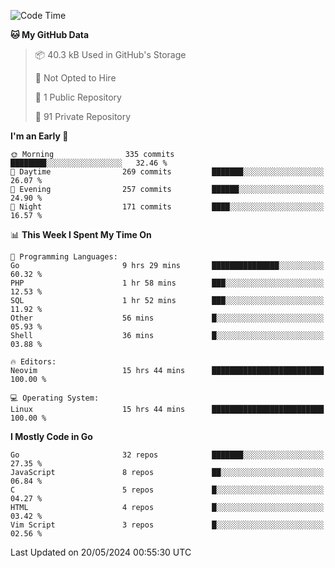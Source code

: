 
<!--START_SECTION:waka-->
![Code Time](http://img.shields.io/badge/Code%20Time-4%2C855%20hrs%2044%20mins-blue)

**🐱 My GitHub Data** 

> 📦 40.3 kB Used in GitHub's Storage 
 > 
> 🚫 Not Opted to Hire
 > 
> 📜 1 Public Repository 
 > 
> 🔑 91 Private Repository 
 > 
**I'm an Early 🐤** 

```text
🌞 Morning                335 commits         ████████░░░░░░░░░░░░░░░░░   32.46 % 
🌆 Daytime                269 commits         ███████░░░░░░░░░░░░░░░░░░   26.07 % 
🌃 Evening                257 commits         ██████░░░░░░░░░░░░░░░░░░░   24.90 % 
🌙 Night                  171 commits         ████░░░░░░░░░░░░░░░░░░░░░   16.57 % 
```


📊 **This Week I Spent My Time On** 

```text
💬 Programming Languages: 
Go                       9 hrs 29 mins       ███████████████░░░░░░░░░░   60.32 % 
PHP                      1 hr 58 mins        ███░░░░░░░░░░░░░░░░░░░░░░   12.53 % 
SQL                      1 hr 52 mins        ███░░░░░░░░░░░░░░░░░░░░░░   11.92 % 
Other                    56 mins             █░░░░░░░░░░░░░░░░░░░░░░░░   05.93 % 
Shell                    36 mins             █░░░░░░░░░░░░░░░░░░░░░░░░   03.88 % 

🔥 Editors: 
Neovim                   15 hrs 44 mins      █████████████████████████   100.00 % 

💻 Operating System: 
Linux                    15 hrs 44 mins      █████████████████████████   100.00 % 
```

**I Mostly Code in Go** 

```text
Go                       32 repos            ███████░░░░░░░░░░░░░░░░░░   27.35 % 
JavaScript               8 repos             ██░░░░░░░░░░░░░░░░░░░░░░░   06.84 % 
C                        5 repos             █░░░░░░░░░░░░░░░░░░░░░░░░   04.27 % 
HTML                     4 repos             █░░░░░░░░░░░░░░░░░░░░░░░░   03.42 % 
Vim Script               3 repos             █░░░░░░░░░░░░░░░░░░░░░░░░   02.56 % 
```




 Last Updated on 20/05/2024 00:55:30 UTC
<!--END_SECTION:waka-->
